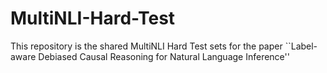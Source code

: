 # MultiNLI-Hard-Test
This repository is the shared MultiNLI Hard Test sets for the paper ``Label-aware Debiased Causal Reasoning for Natural Language Inference''
